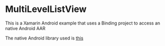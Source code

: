 # MultiLevelListView
This is a Xamarin Android example that uses a Binding project to access an native Android AAR

The native Android library used is [this](https://github.com/open-rnd/android-multi-level-listview)
